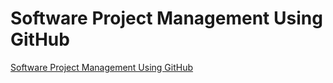 # Software Project Management Using GitHub
[Software Project Management Using GitHub](https://aiwithcloud.com/2022/09/16/software_project_management_using_github/)